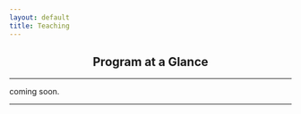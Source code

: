 ```yaml
---
layout: default
title: Teaching
---
```


<h2 style="text-align: center;">Program at a Glance</h2>

---

coming soon.

---

